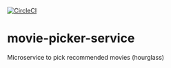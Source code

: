 [![CircleCI](https://circleci.com/gh/circleci/circleci-docs.svg?style=svg)](https://circleci.com/gh/circleci/movie-picker-service)

# movie-picker-service
Microservice to pick recommended movies (hourglass)
